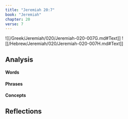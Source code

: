 ```yaml
---
title: "Jeremiah 20:7"
book: "Jeremiah"
chapter: 20
verse: 7
---
```

![[/Greek/Jeremiah/020/Jeremiah-020-007G.md#Text]]
![[/Hebrew/Jeremiah/020/Jeremiah-020-007H.md#Text]]

## Analysis

#### Words

#### Phrases

#### Concepts

## Reflections
